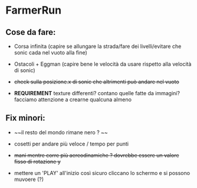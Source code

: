 # FarmerRun

## Cose da fare:

- Corsa infinita (capire se allungare la strada/fare dei livelli/evitare che sonic cada nel vuoto alla fine)

- Ostacoli + Eggman (capire bene le velocità da usare rispetto alla velocità di sonic)

- ~~check sulla posizione.x di sonic che altrimenti può andare nel vuoto~~

- **REQUIREMENT** texture differenti? contano quelle fatte da immagini? facciamo attenzione a crearne qualcuna almeno

## Fix minori:

- ~~il resto del mondo rimane nero ? ~~

- cosetti per andare più veloce / tempo per punti 

- ~~mani mentre corre più aereodinamiche ? dovrebbe essere un valore fisso di rotazione y~~

- mettere un 'PLAY' all'inizio così sicuro cliccano lo schermo e si possono muvoere (?)
